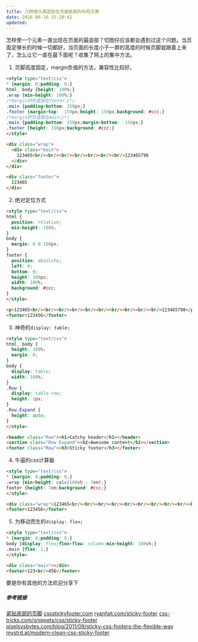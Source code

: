 ```yaml
---
title: 几种使元素固定在页面底部的布局方案
date: 2016-06-16 15:28:42
updated:
---
```

<!-- more -->

怎样使一个元素一直出现在页面的最底部？切图仔应该都会遇到过这个问题。当页面足够长的时候一切都好，当页面的长度小于一屏的高度的时候页脚就跟着上来了，怎么让它一直在最下面呢？收集了网上的集中方法。

1. 页脚高度固定，margin负值的方法，兼容性比较好。

```html
<style type="text/css">
* {margin: 0;padding: 0;}
html, body {height: 100%;}
.wrap {min-height: 100%;}
/*margin的负值放在footer上*/
.main {padding-bottom: 150px;}
.footer {margin-top: -150px;height: 150px;background: #ccc;}
/*margin的负值放在main上*/
.main {padding-bottom: 150px;margin-bottom: -150px;}
.footer {height: 150px;background: #ccc;}
</style>

<div class="wrap">
  <div class="main">
    123465<br/><br/><br/><br/><br/><br/><br/>123465798
  </div>
</div>

<div class="footer">
  123465
</div>
```

2. 绝对定位方式


```html
<style type="text/css">
html {
  position: relative;
  min-height: 100%;
}
body {
  margin: 0 0 100px;
}
footer {
  position: absolute;
  left: 0;
  bottom: 0;
  height: 100px;
  width: 100%;
  background: #ccc;
}
</style>

<p>123465<br/><br/><br/><br/><br/><br/><br/><br/><br/><br/>123465798</p>
<footer>123456</footer>
```

3. 神奇的`display: table;`


```html
<style type="text/css">
html, body {
  height: 100%;
  margin: 0;
}
body {
  display: table;
  width: 100%;
}
.Row {
  display: table-row;
  height: 1px;
}
.Row.Expand {
  height: auto;
}
</style>

<header class="Row"><h1>Catchy header</h1></header>
<section class="Row Expand"><h2>Awesome content</h2></section>
<footer class="Row"><h3>Sticky footer</h3></footer>
```

4. 牛逼的css计算器

```html
<style type="text/css">
* {margin: 0;padding: 0;}
.wrap {min-height: calc(100vh - 7em);}
footer {height: 7em;background: #ccc;}
</style>

<div class="wrap">123465<br/><br/><br/><br/><br/><br/><br/><br/><br/><br/>123465798</div>
<footer>123456</footer>
```

5. 为移动而生的`display: flex;`

```html
<style type="text/css">
* {margin: 0;padding: 0;}
body {display: flex;flex-flow: column;min-height: 100vh;}
.main {flex: 1;}
</style>

<div class="main"></div>
<footer>123<br/>456</footer>
```

要是你有其他的方法欢迎分享下

##### 参考链接
[紧贴底部的页脚](https://github.com/cssmagic/CSS-Secrets/issues/18)
[cssstickyfooter.com](http://cssstickyfooter.com)
[ryanfait.com/sticky-footer](http://ryanfait.com/sticky-footer)
[css-tricks.com/snippets/css/sticky-footer](http://css-tricks.com/snippets/css/sticky-footer)
[pixelsvsbytes.com/blog/2011/09/sticky-css-footers-the-flexible-way](http://pixelsvsbytes.com/blog/2011/09/sticky-css-footers-the-flexible-way)
[mystrd.at/modern-clean-css-sticky-footer](http://mystrd.at/modern-clean-css-sticky-footer)
